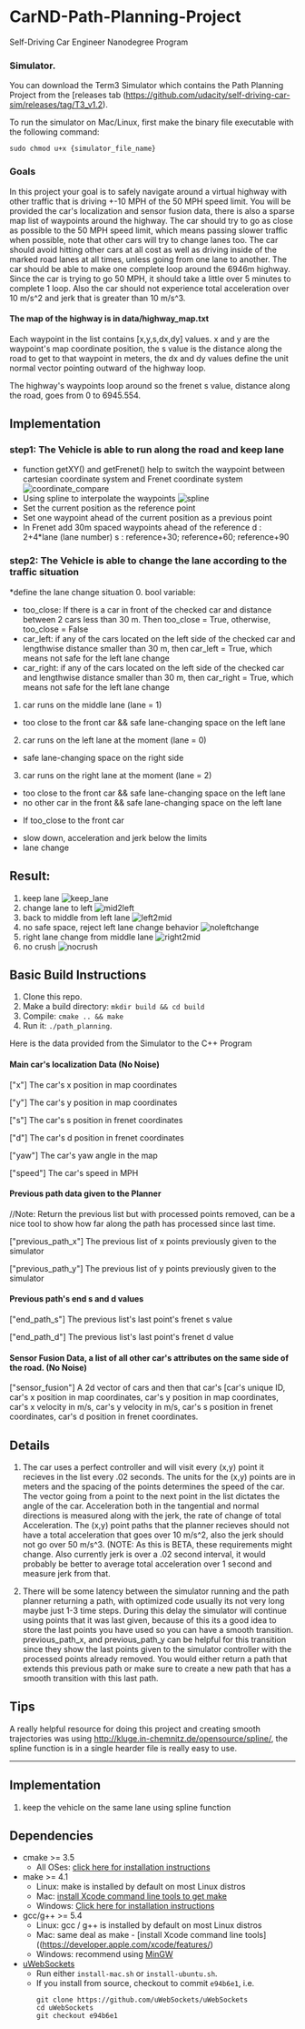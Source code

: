 # CarND-Path-Planning-Project
Self-Driving Car Engineer Nanodegree Program
   
### Simulator.
You can download the Term3 Simulator which contains the Path Planning Project from the [releases tab (https://github.com/udacity/self-driving-car-sim/releases/tag/T3_v1.2).  

To run the simulator on Mac/Linux, first make the binary file executable with the following command:
```shell
sudo chmod u+x {simulator_file_name}
```

### Goals
In this project your goal is to safely navigate around a virtual highway with other traffic that is driving +-10 MPH of the 50 MPH speed limit. You will be provided the car's localization and sensor fusion data, there is also a sparse map list of waypoints around the highway. The car should try to go as close as possible to the 50 MPH speed limit, which means passing slower traffic when possible, note that other cars will try to change lanes too. The car should avoid hitting other cars at all cost as well as driving inside of the marked road lanes at all times, unless going from one lane to another. The car should be able to make one complete loop around the 6946m highway. Since the car is trying to go 50 MPH, it should take a little over 5 minutes to complete 1 loop. Also the car should not experience total acceleration over 10 m/s^2 and jerk that is greater than 10 m/s^3.

#### The map of the highway is in data/highway_map.txt
Each waypoint in the list contains  [x,y,s,dx,dy] values. x and y are the waypoint's map coordinate position, the s value is the distance along the road to get to that waypoint in meters, the dx and dy values define the unit normal vector pointing outward of the highway loop.

The highway's waypoints loop around so the frenet s value, distance along the road, goes from 0 to 6945.554.

## Implementation
### step1: The Vehicle is able to run along the road and keep lane
* function getXY() and getFrenet() help to switch the waypoint between cartesian coordinate system and Frenet coordinate system
![coordinate_compare](https://github.com/chenxiao1995/CarND-Path-Planning-Project/blob/xiao/figure_path_planning/coordinate_system.png)
* Using spline to interpolate the waypoints
![spline](https://github.com/chenxiao1995/CarND-Path-Planning-Project/blob/xiao/figure_path_planning/Polynom_interpolation.png)
* Set the current position as the reference point
* Set one waypoint ahead of the current position as a previous point
* In Frenet add 30m spaced waypoints ahead of the reference
d : 2+4*lane (lane number)
s : reference+30; reference+60; reference+90

### step2: The Vehicle is able to change the lane according to the traffic situation
*define the lane change situation
0. bool variable: 
- too_close: If there is a car in front of the checked car and distance between 2 cars less than 30 m. Then too_close = True, otherwise, too_close = False
- car_left: if any of the cars located on the left side of the checked car and lengthwise distance smaller than 30 m, then car_left = True, which means not safe for the left lane change
- car_right: if any of the cars located on the left side of the checked car and lengthwise distance smaller than 30 m, then car_right = True, which means not safe for the left lane change

1. car runs on the middle lane (lane = 1)
- too close to the front car && safe lane-changing space on the left lane 

2. car runs on the left lane at the moment (lane = 0)
- safe lane-changing space on the right side

3. car runs on the right lane at the moment (lane = 2)
- too close to the front car && safe lane-changing space on the left lane
- no other car in the front && safe lane-changing space on the left lane

* If too_close to the front car
- slow down, acceleration and jerk below the limits
- lane change

## Result:
1. keep lane
![keep_lane](https://github.com/chenxiao1995/CarND-Path-Planning-Project/blob/xiao/figure_path_planning/keep_lane.png)
2. change lane to left
![mid2left](https://github.com/chenxiao1995/CarND-Path-Planning-Project/blob/xiao/figure_path_planning/mid2left.png)
3. back to middle from left lane
![left2mid](https://github.com/chenxiao1995/CarND-Path-Planning-Project/blob/xiao/figure_path_planning/left2mid.png)
4. no safe space, reject left lane change behavior
![noleftchange](https://github.com/chenxiao1995/CarND-Path-Planning-Project/blob/xiao/figure_path_planning/noleftchange.png)
5. right lane change from middle lane
![right2mid](https://github.com/chenxiao1995/CarND-Path-Planning-Project/blob/xiao/figure_path_planning/right2mid.png)
6. no crush
![nocrush](https://github.com/chenxiao1995/CarND-Path-Planning-Project/blob/xiao/figure_path_planning/nocrush.png)

## Basic Build Instructions

1. Clone this repo.
2. Make a build directory: `mkdir build && cd build`
3. Compile: `cmake .. && make`
4. Run it: `./path_planning`.

Here is the data provided from the Simulator to the C++ Program

#### Main car's localization Data (No Noise)

["x"] The car's x position in map coordinates

["y"] The car's y position in map coordinates

["s"] The car's s position in frenet coordinates

["d"] The car's d position in frenet coordinates

["yaw"] The car's yaw angle in the map

["speed"] The car's speed in MPH

#### Previous path data given to the Planner

//Note: Return the previous list but with processed points removed, can be a nice tool to show how far along
the path has processed since last time. 

["previous_path_x"] The previous list of x points previously given to the simulator

["previous_path_y"] The previous list of y points previously given to the simulator

#### Previous path's end s and d values 

["end_path_s"] The previous list's last point's frenet s value

["end_path_d"] The previous list's last point's frenet d value

#### Sensor Fusion Data, a list of all other car's attributes on the same side of the road. (No Noise)

["sensor_fusion"] A 2d vector of cars and then that car's [car's unique ID, car's x position in map coordinates, car's y position in map coordinates, car's x velocity in m/s, car's y velocity in m/s, car's s position in frenet coordinates, car's d position in frenet coordinates. 

## Details

1. The car uses a perfect controller and will visit every (x,y) point it recieves in the list every .02 seconds. The units for the (x,y) points are in meters and the spacing of the points determines the speed of the car. The vector going from a point to the next point in the list dictates the angle of the car. Acceleration both in the tangential and normal directions is measured along with the jerk, the rate of change of total Acceleration. The (x,y) point paths that the planner recieves should not have a total acceleration that goes over 10 m/s^2, also the jerk should not go over 50 m/s^3. (NOTE: As this is BETA, these requirements might change. Also currently jerk is over a .02 second interval, it would probably be better to average total acceleration over 1 second and measure jerk from that.

2. There will be some latency between the simulator running and the path planner returning a path, with optimized code usually its not very long maybe just 1-3 time steps. During this delay the simulator will continue using points that it was last given, because of this its a good idea to store the last points you have used so you can have a smooth transition. previous_path_x, and previous_path_y can be helpful for this transition since they show the last points given to the simulator controller with the processed points already removed. You would either return a path that extends this previous path or make sure to create a new path that has a smooth transition with this last path.

## Tips

A really helpful resource for doing this project and creating smooth trajectories was using http://kluge.in-chemnitz.de/opensource/spline/, the spline function is in a single hearder file is really easy to use.

---

## Implementation

1. keep the vehicle on the same lane using spline function


## Dependencies

* cmake >= 3.5
  * All OSes: [click here for installation instructions](https://cmake.org/install/)
* make >= 4.1
  * Linux: make is installed by default on most Linux distros
  * Mac: [install Xcode command line tools to get make](https://developer.apple.com/xcode/features/)
  * Windows: [Click here for installation instructions](http://gnuwin32.sourceforge.net/packages/make.htm)
* gcc/g++ >= 5.4
  * Linux: gcc / g++ is installed by default on most Linux distros
  * Mac: same deal as make - [install Xcode command line tools]((https://developer.apple.com/xcode/features/)
  * Windows: recommend using [MinGW](http://www.mingw.org/)
* [uWebSockets](https://github.com/uWebSockets/uWebSockets)
  * Run either `install-mac.sh` or `install-ubuntu.sh`.
  * If you install from source, checkout to commit `e94b6e1`, i.e.
    ```
    git clone https://github.com/uWebSockets/uWebSockets 
    cd uWebSockets
    git checkout e94b6e1
    ```




